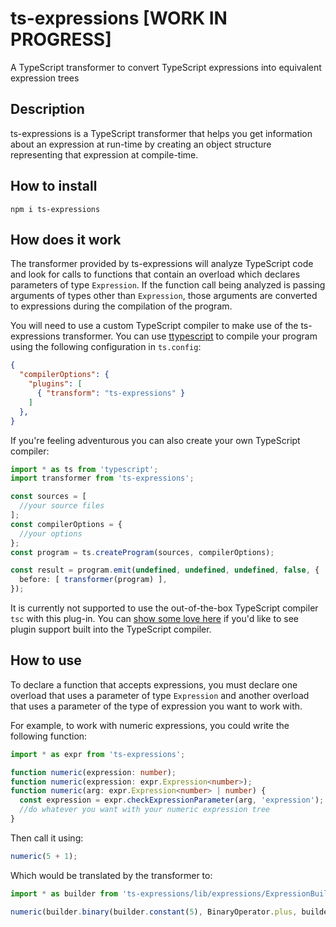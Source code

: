 # ts-expressions [WORK IN PROGRESS]
A TypeScript transformer to convert TypeScript expressions into equivalent expression trees

## Description
ts-expressions is a TypeScript transformer that helps you get information about an expression at run-time by creating an object structure representing that expression at compile-time.

## How to install
```
npm i ts-expressions
```

## How does it work
The transformer provided by ts-expressions will analyze TypeScript code and look for calls to functions that contain an overload which declares parameters of type `Expression`. If the function call being analyzed is passing arguments of types other than `Expression`, those arguments are converted to expressions during the compilation of the program.

You will need to use a custom TypeScript compiler to make use of the ts-expressions transformer. You can use [ttypescript](https://github.com/cevek/ttypescript) to compile your program using the following configuration in `ts.config`:

```json
{
  "compilerOptions": {
    "plugins": [
      { "transform": "ts-expressions" }
    ]
  },
}
```

If you're feeling adventurous you can also create your own TypeScript compiler:

```ts
import * as ts from 'typescript';
import transformer from 'ts-expressions';

const sources = [
  //your source files
];
const compilerOptions = {
  //your options
};
const program = ts.createProgram(sources, compilerOptions);

const result = program.emit(undefined, undefined, undefined, false, {
  before: [ transformer(program) ],
});
```

It is currently not supported to use the out-of-the-box TypeScript compiler `tsc` with this plug-in. You can [show some love here](https://github.com/Microsoft/TypeScript/issues/14419) if you'd like to see plugin support built into the TypeScript compiler.

## How to use
To declare a function that accepts expressions, you must declare one overload that uses a parameter of type `Expression` and another overload that uses a parameter of the type of expression you want to work with.

For example, to work with numeric expressions, you could write the following function:

```ts
import * as expr from 'ts-expressions';

function numeric(expression: number);
function numeric(expression: expr.Expression<number>);
function numeric(arg: expr.Expression<number> | number) {
  const expression = expr.checkExpressionParameter(arg, 'expression'); //this will check if arg is an expression and will return it, otherwise throws exception
  //do whatever you want with your numeric expression tree
}
```

Then call it using:

```ts
numeric(5 + 1);
```

Which would be translated by the transformer to:

```ts
import * as builder from 'ts-expressions/lib/expressions/ExpressionBuilder';

numeric(builder.binary(builder.constant(5), BinaryOperator.plus, builder.constant(1));
```
